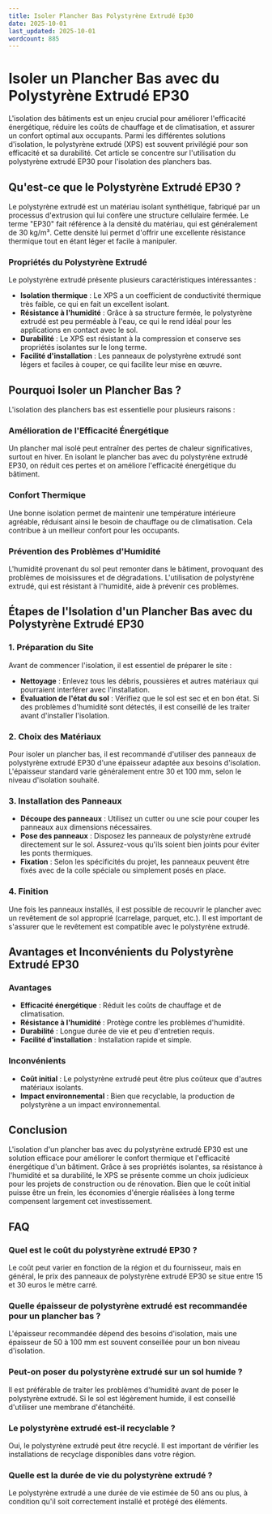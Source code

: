 ```yaml
---
title: Isoler Plancher Bas Polystyrène Extrudé Ep30
date: 2025-10-01
last_updated: 2025-10-01
wordcount: 885
---
```


# Isoler un Plancher Bas avec du Polystyrène Extrudé EP30

L'isolation des bâtiments est un enjeu crucial pour améliorer l'efficacité énergétique, réduire les coûts de chauffage et de climatisation, et assurer un confort optimal aux occupants. Parmi les différentes solutions d'isolation, le polystyrène extrudé (XPS) est souvent privilégié pour son efficacité et sa durabilité. Cet article se concentre sur l'utilisation du polystyrène extrudé EP30 pour l'isolation des planchers bas.

## Qu'est-ce que le Polystyrène Extrudé EP30 ?

Le polystyrène extrudé est un matériau isolant synthétique, fabriqué par un processus d'extrusion qui lui confère une structure cellulaire fermée. Le terme "EP30" fait référence à la densité du matériau, qui est généralement de 30 kg/m³. Cette densité lui permet d'offrir une excellente résistance thermique tout en étant léger et facile à manipuler.

### Propriétés du Polystyrène Extrudé

Le polystyrène extrudé présente plusieurs caractéristiques intéressantes :

- **Isolation thermique** : Le XPS a un coefficient de conductivité thermique très faible, ce qui en fait un excellent isolant.
- **Résistance à l'humidité** : Grâce à sa structure fermée, le polystyrène extrudé est peu perméable à l'eau, ce qui le rend idéal pour les applications en contact avec le sol.
- **Durabilité** : Le XPS est résistant à la compression et conserve ses propriétés isolantes sur le long terme.
- **Facilité d'installation** : Les panneaux de polystyrène extrudé sont légers et faciles à couper, ce qui facilite leur mise en œuvre.

## Pourquoi Isoler un Plancher Bas ?

L'isolation des planchers bas est essentielle pour plusieurs raisons :

### Amélioration de l'Efficacité Énergétique

Un plancher mal isolé peut entraîner des pertes de chaleur significatives, surtout en hiver. En isolant le plancher bas avec du polystyrène extrudé EP30, on réduit ces pertes et on améliore l'efficacité énergétique du bâtiment.

### Confort Thermique

Une bonne isolation permet de maintenir une température intérieure agréable, réduisant ainsi le besoin de chauffage ou de climatisation. Cela contribue à un meilleur confort pour les occupants.

### Prévention des Problèmes d'Humidité

L'humidité provenant du sol peut remonter dans le bâtiment, provoquant des problèmes de moisissures et de dégradations. L'utilisation de polystyrène extrudé, qui est résistant à l'humidité, aide à prévenir ces problèmes.

## Étapes de l'Isolation d'un Plancher Bas avec du Polystyrène Extrudé EP30

### 1. Préparation du Site

Avant de commencer l'isolation, il est essentiel de préparer le site :

- **Nettoyage** : Enlevez tous les débris, poussières et autres matériaux qui pourraient interférer avec l'installation.
- **Évaluation de l'état du sol** : Vérifiez que le sol est sec et en bon état. Si des problèmes d'humidité sont détectés, il est conseillé de les traiter avant d'installer l'isolation.

### 2. Choix des Matériaux

Pour isoler un plancher bas, il est recommandé d'utiliser des panneaux de polystyrène extrudé EP30 d'une épaisseur adaptée aux besoins d'isolation. L'épaisseur standard varie généralement entre 30 et 100 mm, selon le niveau d'isolation souhaité.

### 3. Installation des Panneaux

- **Découpe des panneaux** : Utilisez un cutter ou une scie pour couper les panneaux aux dimensions nécessaires.
- **Pose des panneaux** : Disposez les panneaux de polystyrène extrudé directement sur le sol. Assurez-vous qu'ils soient bien joints pour éviter les ponts thermiques.
- **Fixation** : Selon les spécificités du projet, les panneaux peuvent être fixés avec de la colle spéciale ou simplement posés en place.

### 4. Finition

Une fois les panneaux installés, il est possible de recouvrir le plancher avec un revêtement de sol approprié (carrelage, parquet, etc.). Il est important de s'assurer que le revêtement est compatible avec le polystyrène extrudé.

## Avantages et Inconvénients du Polystyrène Extrudé EP30

### Avantages

- **Efficacité énergétique** : Réduit les coûts de chauffage et de climatisation.
- **Résistance à l'humidité** : Protège contre les problèmes d'humidité.
- **Durabilité** : Longue durée de vie et peu d'entretien requis.
- **Facilité d'installation** : Installation rapide et simple.

### Inconvénients

- **Coût initial** : Le polystyrène extrudé peut être plus coûteux que d'autres matériaux isolants.
- **Impact environnemental** : Bien que recyclable, la production de polystyrène a un impact environnemental.

## Conclusion

L'isolation d'un plancher bas avec du polystyrène extrudé EP30 est une solution efficace pour améliorer le confort thermique et l'efficacité énergétique d'un bâtiment. Grâce à ses propriétés isolantes, sa résistance à l'humidité et sa durabilité, le XPS se présente comme un choix judicieux pour les projets de construction ou de rénovation. Bien que le coût initial puisse être un frein, les économies d'énergie réalisées à long terme compensent largement cet investissement.

## FAQ

### Quel est le coût du polystyrène extrudé EP30 ?

Le coût peut varier en fonction de la région et du fournisseur, mais en général, le prix des panneaux de polystyrène extrudé EP30 se situe entre 15 et 30 euros le mètre carré.

### Quelle épaisseur de polystyrène extrudé est recommandée pour un plancher bas ?

L'épaisseur recommandée dépend des besoins d'isolation, mais une épaisseur de 50 à 100 mm est souvent conseillée pour un bon niveau d'isolation.

### Peut-on poser du polystyrène extrudé sur un sol humide ?

Il est préférable de traiter les problèmes d'humidité avant de poser le polystyrène extrudé. Si le sol est légèrement humide, il est conseillé d'utiliser une membrane d'étanchéité.

### Le polystyrène extrudé est-il recyclable ?

Oui, le polystyrène extrudé peut être recyclé. Il est important de vérifier les installations de recyclage disponibles dans votre région.

### Quelle est la durée de vie du polystyrène extrudé ?

Le polystyrène extrudé a une durée de vie estimée de 50 ans ou plus, à condition qu'il soit correctement installé et protégé des éléments.